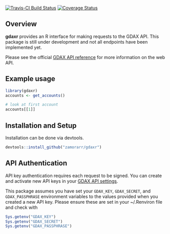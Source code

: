 [![Travis-CI Build Status](https://travis-ci.org/zamorarr/gdaxr.svg?branch=master)](https://travis-ci.org/zamorarr/gdaxr)
[![Coverage Status](https://img.shields.io/codecov/c/github/zamorarr/gdaxr/master.svg)](https://codecov.io/github/zamorarr/gdaxr?branch=master)
 
## Overview 
**gdaxr** provides an R interface for making requests to the GDAX API.
This package is still under development and not all endpoints have been 
implemented yet. 

Please see the official [GDAX API reference](https://docs.gdax.com/) for more information on the web API.

## Example usage
```R
library(gdaxr)
accounts <- get_accounts()

# look at first account
accounts[[1]]
```

## Installation and Setup
Installation can be done via devtools.

```R
devtools::install_github("zamorarr/gdaxr")
```

## API Authentication
API key authentication requires each request to be signed. You can create and activate new API keys in your [GDAX API settings](https://www.gdax.com/settings/api).

This package assumes you have set your `GDAX_KEY`, `GDAX_SECRET`, and 
`GDAX_PASSPHRASE` environment variables to the values provided when you created 
a new API key. Please ensure these are set in your ~/.Renviron file and check with

```R
Sys.getenv("GDAX_KEY")
Sys.getenv("GDAX_SECRET")
Sys.getenv("GDAX_PASSPHRASE")
```
